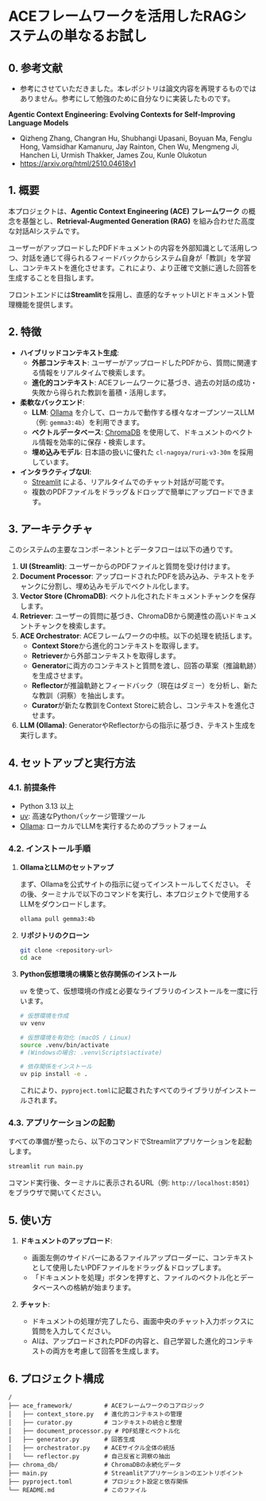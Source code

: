 # ACEフレームワークを活用したRAGシステムの単なるお試し

## 0. 参考文献
- 参考にさせていただきました。本レポジトリは論文内容を再現するものではありません。参考にして勉強のために自分なりに実装したものです。

**Agentic Context Engineering: Evolving Contexts for Self-Improving Language Models**
- Qizheng Zhang, Changran Hu, Shubhangi Upasani, Boyuan Ma, Fenglu Hong, Vamsidhar Kamanuru, Jay Rainton, Chen Wu, Mengmeng Ji, Hanchen Li, Urmish Thakker, James Zou, Kunle Olukotun
- https://arxiv.org/html/2510.04618v1

## 1. 概要

本プロジェクトは、**Agentic Context Engineering (ACE) フレームワーク** の概念を基盤とし、**Retrieval-Augmented Generation (RAG)** を組み合わせた高度な対話AIシステムです。

ユーザーがアップロードしたPDFドキュメントの内容を外部知識として活用しつつ、対話を通じて得られるフィードバックからシステム自身が「教訓」を学習し、コンテキストを進化させます。これにより、より正確で文脈に適した回答を生成することを目指します。

フロントエンドには**Streamlit**を採用し、直感的なチャットUIとドキュメント管理機能を提供します。

## 2. 特徴

*   **ハイブリッドコンテキスト生成**:
    *   **外部コンテキスト**: ユーザーがアップロードしたPDFから、質問に関連する情報をリアルタイムで検索します。
    *   **進化的コンテキスト**: ACEフレームワークに基づき、過去の対話の成功・失敗から得られた教訓を蓄積・活用します。
*   **柔軟なバックエンド**:
    *   **LLM**: [Ollama](https://ollama.com/) を介して、ローカルで動作する様々なオープンソースLLM（例: `gemma3:4b`）を利用できます。
    *   **ベクトルデータベース**: [ChromaDB](https://www.trychroma.com/) を使用して、ドキュメントのベクトル情報を効率的に保存・検索します。
    *   **埋め込みモデル**: 日本語の扱いに優れた `cl-nagoya/ruri-v3-30m` を採用しています。
*   **インタラクティブなUI**:
    *   [Streamlit](https://streamlit.io/) による、リアルタイムでのチャット対話が可能です。
    *   複数のPDFファイルをドラッグ＆ドロップで簡単にアップロードできます。

## 3. アーキテクチャ

このシステムの主要なコンポーネントとデータフローは以下の通りです。

1.  **UI (Streamlit)**: ユーザーからのPDFファイルと質問を受け付けます。
2.  **Document Processor**: アップロードされたPDFを読み込み、テキストをチャンクに分割し、埋め込みモデルでベクトル化します。
3.  **Vector Store (ChromaDB)**: ベクトル化されたドキュメントチャンクを保存します。
4.  **Retriever**: ユーザーの質問に基づき、ChromaDBから関連性の高いドキュメントチャンクを検索します。
5.  **ACE Orchestrator**: ACEフレームワークの中核。以下の処理を統括します。
    *   **Context Store**から進化的コンテキストを取得します。
    *   **Retriever**から外部コンテキストを取得します。
    *   **Generator**に両方のコンテキストと質問を渡し、回答の草案（推論軌跡）を生成させます。
    *   **Reflector**が推論軌跡とフィードバック（現在はダミー）を分析し、新たな教訓（洞察）を抽出します。
    *   **Curator**が新たな教訓をContext Storeに統合し、コンテキストを進化させます。
6.  **LLM (Ollama)**: GeneratorやReflectorからの指示に基づき、テキスト生成を実行します。

## 4. セットアップと実行方法

### 4.1. 前提条件

*   Python 3.13 以上
*   [uv](https://github.com/astral-sh/uv): 高速なPythonパッケージ管理ツール
*   [Ollama](https://ollama.com/): ローカルでLLMを実行するためのプラットフォーム

### 4.2. インストール手順

1.  **OllamaとLLMのセットアップ**

    まず、Ollamaを公式サイトの指示に従ってインストールしてください。
    その後、ターミナルで以下のコマンドを実行し、本プロジェクトで使用するLLMをダウンロードします。

    ```bash
    ollama pull gemma3:4b
    ```

2.  **リポジトリのクローン**

    ```bash
    git clone <repository-url>
    cd ace
    ```

3.  **Python仮想環境の構築と依存関係のインストール**

    `uv` を使って、仮想環境の作成と必要なライブラリのインストールを一度に行います。

    ```bash
    # 仮想環境を作成
    uv venv

    # 仮想環境を有効化 (macOS / Linux)
    source .venv/bin/activate
    # (Windowsの場合: .venv\Scripts\activate)

    # 依存関係をインストール
    uv pip install -e .
    ```
    これにより、`pyproject.toml`に記載されたすべてのライブラリがインストールされます。

### 4.3. アプリケーションの起動

すべての準備が整ったら、以下のコマンドでStreamlitアプリケーションを起動します。

```bash
streamlit run main.py
```

コマンド実行後、ターミナルに表示されるURL（例: `http://localhost:8501`）をブラウザで開いてください。

## 5. 使い方

1.  **ドキュメントのアップロード**:
    *   画面左側のサイドバーにあるファイルアップローダーに、コンテキストとして使用したいPDFファイルをドラッグ＆ドロップします。
    *   「ドキュメントを処理」ボタンを押すと、ファイルのベクトル化とデータベースへの格納が始まります。

2.  **チャット**:
    *   ドキュメントの処理が完了したら、画面中央のチャット入力ボックスに質問を入力してください。
    *   AIは、アップロードされたPDFの内容と、自己学習した進化的コンテキストの両方を考慮して回答を生成します。

## 6. プロジェクト構成

```
/
├── ace_framework/         # ACEフレームワークのコアロジック
│   ├── context_store.py   # 進化的コンテキストの管理
│   ├── curator.py         # コンテキストの統合と整理
│   ├── document_processor.py # PDF処理とベクトル化
│   ├── generator.py       # 回答生成
│   ├── orchestrator.py    # ACEサイクル全体の統括
│   └── reflector.py       # 自己反省と洞察の抽出
├── chroma_db/             # ChromaDBの永続化データ
├── main.py                # Streamlitアプリケーションのエントリポイント
├── pyproject.toml         # プロジェクト設定と依存関係
└── README.md              # このファイル
```
